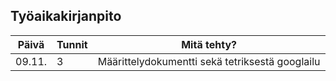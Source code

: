 ## Työaikakirjanpito
Päivä | Tunnit | Mitä tehty?
------|------|----------------------------------------------
09.11. | 3 | Määrittelydokumentti sekä tetriksestä googlailu
